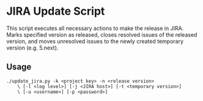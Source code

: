 JIRA Update Script
==================

This script executes all necessary actions to make the release in JIRA. Marks specified version as released, closes resolved issues of the released version, and moves unresolved issues to the newly created temporary version (e.g. 5.next).

Usage
-----

```
./update_jira.py -k <project key> -n <release version>
    \ [-l <log level>] [-j <JIRA host>] [-t <temporary version>]
    \ [-u <username>] [-p <password>]
```
